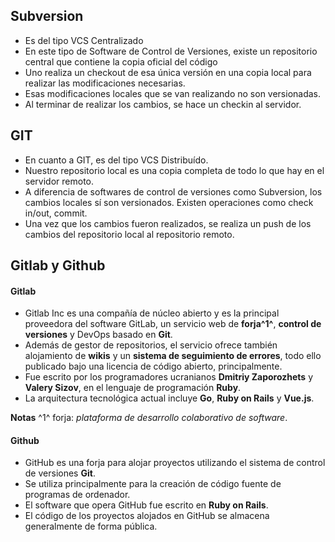 ## Subversion 
- Es del tipo VCS Centralizado 
- En este tipo de Software de Control de Versiones, existe un repositorio central que contiene 
la copia oficial del código
- Uno realiza un checkout de esa única versión en una copia local para realizar las modificaciones necesarias.
- Esas modificaciones locales que se van realizando no son versionadas. 
- Al terminar de realizar los cambios, se hace un checkin al servidor. 

## GIT 
- En cuanto a GIT, es del tipo VCS Distribuído.
- Nuestro repositorio local es una copia completa de todo lo que hay en el servidor remoto.
- A diferencia de softwares de control de versiones como Subversion, los cambios locales sí son versionados. Existen operaciones como check in/out, commit. 
- Una vez que los cambios fueron realizados, se realiza un push de los cambios del repositorio local al repositorio remoto.



## Gitlab y Github 

#### Gitlab
- Gitlab Inc es una compañía de núcleo abierto y es la principal proveedora del software GitLab, un servicio web de **forja^1^**, **control de versiones** y DevOps basado en **Git**. 
- Además de gestor de repositorios, el servicio ofrece también alojamiento de **wikis** y un **sistema de seguimiento de errores**, todo ello publicado bajo una licencia de código abierto, principalmente.
- Fue escrito por los programadores ucranianos **Dmitriy Zaporozhets** y **Valery Sizov**, en el lenguaje de programación **Ruby**. 
- La arquitectura tecnológica actual incluye **Go**, **Ruby on Rails** y **Vue.js**.
 
**Notas**
^1^ forja: *plataforma de desarrollo colaborativo de software*.

#### Github
- GitHub es una forja para alojar proyectos utilizando el sistema de control de versiones **Git**. 
- Se utiliza principalmente para la creación de código fuente de programas de ordenador. 
-  El software que opera GitHub fue escrito en **Ruby on Rails**.
-  El código de los proyectos alojados en GitHub se almacena generalmente de forma pública.